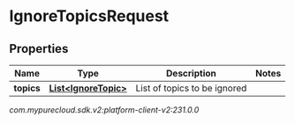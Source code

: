 # IgnoreTopicsRequest


## Properties

| Name | Type | Description | Notes |
| ------------ | ------------- | ------------- | ------------- |
| **topics** | [**List&lt;IgnoreTopic&gt;**](IgnoreTopic) | List of topics to be ignored |  |




_com.mypurecloud.sdk.v2:platform-client-v2:231.0.0_
